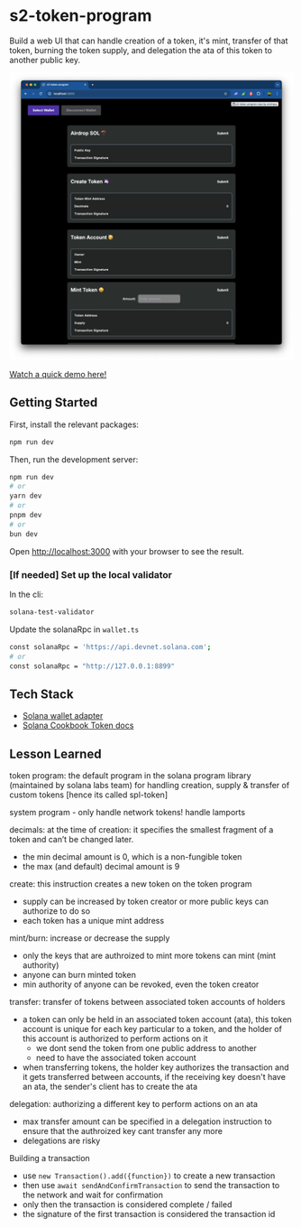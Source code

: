 # s2-token-program

Build a web UI that can handle creation of a token, it's mint, transfer of that token, burning the token supply, and delegation the ata of this token to another public key.

![home](./public/home.png)

[Watch a quick demo here!](https://www.youtube.com/watch?v=9hHeW2GCR9w)

## Getting Started

First, install the relevant packages:

```bash
npm run dev
```

Then, run the development server:

```bash
npm run dev
# or
yarn dev
# or
pnpm dev
# or
bun dev
```

Open [http://localhost:3000](http://localhost:3000) with your browser to see the result.

### [If needed] Set up the local validator

In the cli:

```bash
solana-test-validator
```

Update the solanaRpc in `wallet.ts`

```bash
const solanaRpc = 'https://api.devnet.solana.com';
# or
const solanaRpc = "http://127.0.0.1:8899"
```

## Tech Stack

- [Solana wallet adapter](https://github.com/anza-xyz/wallet-adapter/blob/master/APP.md)
- [Solana Cookbook Token docs](https://solanacookbook.com/references/token.html#what-do-i-need-to-get-started-with-spl-tokens)

## Lesson Learned

token program: the default program in the solana program library (maintained by solana labs team) for handling creation, supply & transfer of custom tokens [hence its called spl-token]

system program - only handle network tokens! handle lamports

decimals: at the time of creation: it specifies the smallest fragment of a token and can’t be changed later.

- the min decimal amount is 0, which is a non-fungible token
- the max (and default) decimal amount is 9

create: this instruction creates a new token on the token program

- supply can be increased by token creator or more public keys can authorize to do so
- each token has a unique mint address

mint/burn: increase or decrease the supply

- only the keys that are authroized to mint more tokens can mint (mint authority)
- anyone can burn minted token
- min authority of anyone can be revoked, even the token creator

transfer: transfer of tokens between associated token accounts of holders

- a token can only be held in an associated token account (ata), this token account is unique for each key particular to a token, and the holder of this account is authorized to perform actions on it
  - we dont send the token from one public address to another
  - need to have the associated token account
- when transferring tokens, the holder key authorizes the transaction and it gets transferred between accounts, if the receiving key doesn't have an ata, the sender's client has to create the ata

delegation: authorizing a different key to perform actions on an ata

- max transfer amount can be specified in a delegation instruction to ensure that the authroized key cant transfer any more
- delegations are risky

Building a transaction
- use `new Transaction().add({function})` to create a new transaction
- then use `await sendAndConfirmTransaction` to send the transaction to the network and wait for confirmation
- only then the transaction is considered complete / failed 
- the signature of the first transaction is considered the transaction id